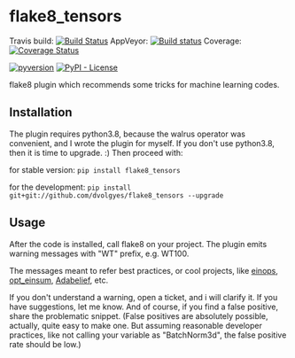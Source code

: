 flake8_tensors
==============

Travis build: [![Build Status](https://travis-ci.org/dvolgyes/flake8_tensors.svg?branch=main)](https://travis-ci.org/dvolgyes/flake8_tensors)
AppVeyor: [![Build status](https://ci.appveyor.com/api/projects/status/f4mhrp8oi4r8fvrd?svg=true)](https://ci.appveyor.com/project/dvolgyes/flake8-tensors)
Coverage: [![Coverage Status](https://img.shields.io/coveralls/github/dvolgyes/flake8_tensors/main)](https://img.shields.io/coveralls/github/dvolgyes/flake8_tensors/main)

[![pyversion](https://img.shields.io/pypi/pyversions/flake8_tensors.svg)](https://pypi.org/project/flake8_tensors/)
[![PyPI - License](https://img.shields.io/pypi/l/flake8_tensors.svg)](https://github.com/dvolgyes/flake8_tensors/raw/master/LICENSE.txt)


flake8 plugin which recommends some tricks for machine learning codes.

## Installation

The plugin requires python3.8, because the walrus operator was convenient,
and I wrote the plugin for myself. If you don't use python3.8, then it is
time to upgrade. :) Then proceed with:

for stable version:
`pip install flake8_tensors`

for the development:
`pip install git+git://github.com/dvolgyes/flake8_tensors --upgrade`


## Usage

After the code is installed, call flake8 on your project.
The plugin emits warning messages with "WT" prefix, e.g. WT100.

The messages meant to refer best practices, or cool projects,
like [einops](https://github.com/arogozhnikov/einops), [opt_einsum](https://github.com/dgasmith/opt_einsum),
[Adabelief](https://juntang-zhuang.github.io/adabelief/), etc.

If you don't understand a warning, open a ticket, and i will clarify it.
If you have suggestions, let me know. And of course, if you find
a false positive, share the problematic snippet.
(False positives are absolutely possible, actually, quite easy to make one.
But assuming reasonable developer practices, like not calling your variable
as "BatchNorm3d", the false positive rate should be low.)


